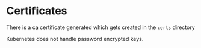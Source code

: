 # Certificates

There is a ca certificate generated which gets created in the `certs` directory

Kubernetes does not handle password encrypted keys.
